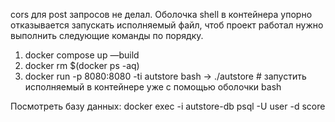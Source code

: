 cors для post запросов не делал.
Оболочка shell в контейнера упорно отказывается запускать исполняемый файл, 
чтоб проект работал нужно выполнить следующие команды по порядку.

1. docker compose up —build
2. docker rm $(docker ps -aq) 
3. docker run -p 8080:8080 -ti autstore bash 
    -> ./autstore # запустить исполняемый в контейнере уже с помощью оболочки bash 


Посмотреть базу данных: 
    docker exec -i autstore-db psql -U user -d score